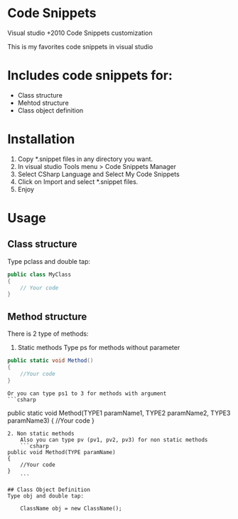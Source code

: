 # Code Snippets
 Visual studio +2010 Code Snippets customization

This is my favorites code snippets in visual studio

# Includes code snippets for:
- Class structure
- Mehtod structure
- Class object definition

# Installation
1. Copy *.snippet files in any directory you want.
2. In visual studio Tools menu > Code Snippets Manager
3. Select CSharp Language and Select My Code Snippets
4. Click on Import and select *.snippet files.
5. Enjoy

# Usage
## Class structure
Type pclass and double tap:
```csharp
public class MyClass
{
	// Your code
}
```
## Method structure
There is 2 type of methods:
1.  Static methods
Type ps for methods without parameter
```csharp
public static void Method()
{
	//Your code
}
```
	Or you can type ps1 to 3 for methods with argument
	```csharp
public static void Method(TYPE1 paramName1, TYPE2 paramName2, TYPE3 paramName3)
{
	//Your code
}
```
2. Non static methods
	Also you can type pv (pv1, pv2, pv3) for non static methods
	```csharp
public void Method(TYPE paramName)
{
	//Your code
}
	```

## Class Object Definition
Type obj and double tap:

    ClassName obj = new ClassName();